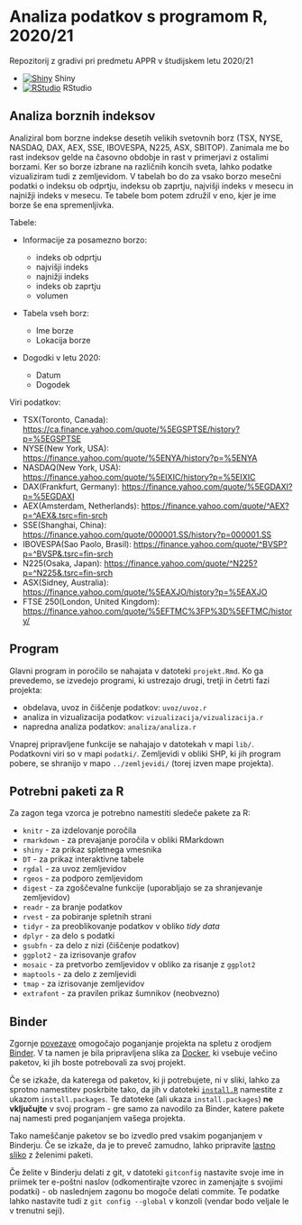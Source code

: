 # Analiza podatkov s programom R, 2020/21

Repozitorij z gradivi pri predmetu APPR v študijskem letu 2020/21

* [![Shiny](http://mybinder.org/badge.svg)](http://mybinder.org/v2/gh/njenko/APPR-2020-21/master?urlpath=shiny/APPR-2020-21/projekt.Rmd) Shiny
* [![RStudio](http://mybinder.org/badge.svg)](http://mybinder.org/v2/gh/njenko/APPR-2020-21/master?urlpath=rstudio) RStudio

## Analiza borznih indeksov

Analiziral bom borzne indekse desetih velikih svetovnih borz (TSX, NYSE, NASDAQ, DAX, AEX, SSE, IBOVESPA, N225, ASX, SBITOP). Zanimala me bo rast indeksov gelde na časovno obdobje in rast v primerjavi z ostalimi borzami. Ker so borze izbrane na različnih koncih sveta, lahko podatke vizualiziram tudi z zemljevidom. 
V tabelah bo do za vsako borzo mesečni podatki o indeksu ob odprtju, indeksu ob zaprtju, najvišji indeks v mesecu in najnižji indeks v mesecu. Te tabele bom potem združil v eno, kjer je ime borze še ena spremenljivka. 

Tabele:
  * Informacije za posamezno borzo:
    * indeks ob odprtju
    * najvišji indeks
    * najnižji indeks
    * indeks ob zaprtju
    * volumen
    
  * Tabela vseh borz:
    * Ime borze
    * Lokacija borze
    
  * Dogodki v letu 2020:
    * Datum
    * Dogodek
    

Viri podatkov: 
  * TSX(Toronto, Canada): https://ca.finance.yahoo.com/quote/%5EGSPTSE/history?p=%5EGSPTSE
  * NYSE(New York, USA): https://finance.yahoo.com/quote/%5ENYA/history?p=%5ENYA
  * NASDAQ(New York, USA): https://finance.yahoo.com/quote/%5EIXIC/history?p=%5EIXIC
  * DAX(Frankfurt, Germany): https://finance.yahoo.com/quote/%5EGDAXI?p=%5EGDAXI
  * AEX(Amsterdam, Netherlands): https://finance.yahoo.com/quote/^AEX?p=^AEX&.tsrc=fin-srch
  * SSE(Shanghai, China): https://finance.yahoo.com/quote/000001.SS/history?p=000001.SS
  * IBOVESPA(Sao Paolo, Brasil): https://finance.yahoo.com/quote/^BVSP?p=^BVSP&.tsrc=fin-srch
  * N225(Osaka, Japan): https://finance.yahoo.com/quote/^N225?p=^N225&.tsrc=fin-srch
  * ASX(Sidney, Australia): https://finance.yahoo.com/quote/%5EAXJO/history?p=%5EAXJO
  * FTSE 250(London, United Kingdom): https://finance.yahoo.com/quote/%5EFTMC%3FP%3D%5EFTMC/history/
  
## Program

Glavni program in poročilo se nahajata v datoteki `projekt.Rmd`.
Ko ga prevedemo, se izvedejo programi, ki ustrezajo drugi, tretji in četrti fazi projekta:

* obdelava, uvoz in čiščenje podatkov: `uvoz/uvoz.r`
* analiza in vizualizacija podatkov: `vizualizacija/vizualizacija.r`
* napredna analiza podatkov: `analiza/analiza.r`

Vnaprej pripravljene funkcije se nahajajo v datotekah v mapi `lib/`.
Podatkovni viri so v mapi `podatki/`.
Zemljevidi v obliki SHP, ki jih program pobere,
se shranijo v mapo `../zemljevidi/` (torej izven mape projekta).

## Potrebni paketi za R

Za zagon tega vzorca je potrebno namestiti sledeče pakete za R:

* `knitr` - za izdelovanje poročila
* `rmarkdown` - za prevajanje poročila v obliki RMarkdown
* `shiny` - za prikaz spletnega vmesnika
* `DT` - za prikaz interaktivne tabele
* `rgdal` - za uvoz zemljevidov
* `rgeos` - za podporo zemljevidom
* `digest` - za zgoščevalne funkcije (uporabljajo se za shranjevanje zemljevidov)
* `readr` - za branje podatkov
* `rvest` - za pobiranje spletnih strani
* `tidyr` - za preoblikovanje podatkov v obliko *tidy data*
* `dplyr` - za delo s podatki
* `gsubfn` - za delo z nizi (čiščenje podatkov)
* `ggplot2` - za izrisovanje grafov
* `mosaic` - za pretvorbo zemljevidov v obliko za risanje z `ggplot2`
* `maptools` - za delo z zemljevidi
* `tmap` - za izrisovanje zemljevidov
* `extrafont` - za pravilen prikaz šumnikov (neobvezno)

## Binder

Zgornje [povezave](#analiza-podatkov-s-programom-r-202021)
omogočajo poganjanje projekta na spletu z orodjem [Binder](https://mybinder.org/).
V ta namen je bila pripravljena slika za [Docker](https://www.docker.com/),
ki vsebuje večino paketov, ki jih boste potrebovali za svoj projekt.

Če se izkaže, da katerega od paketov, ki ji potrebujete, ni v sliki,
lahko za sprotno namestitev poskrbite tako,
da jih v datoteki [`install.R`](install.R) namestite z ukazom `install.packages`.
Te datoteke (ali ukaza `install.packages`) **ne vključujte** v svoj program -
gre samo za navodilo za Binder, katere pakete naj namesti pred poganjanjem vašega projekta.

Tako nameščanje paketov se bo izvedlo pred vsakim poganjanjem v Binderju.
Če se izkaže, da je to preveč zamudno,
lahko pripravite [lastno sliko](https://github.com/jaanos/APPR-docker) z želenimi paketi.

Če želite v Binderju delati z git,
v datoteki `gitconfig` nastavite svoje ime in priimek ter e-poštni naslov
(odkomentirajte vzorec in zamenjajte s svojimi podatki) -
ob naslednjem zagonu bo mogoče delati commite.
Te podatke lahko nastavite tudi z `git config --global` v konzoli
(vendar bodo veljale le v trenutni seji).
